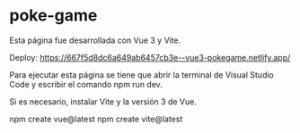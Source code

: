 # poke-game

Esta página fue desarrollada con Vue 3 y Vite.

Deploy: https://667f5d8dc6a649ab6457cb3e--vue3-pokegame.netlify.app/

Para ejecutar esta página se tiene que abrir la terminal de Visual Studio Code y escribir el comando npm run dev.

Si es necesario, instalar Vite y la versión 3 de Vue.

npm create vue@latest
npm create vite@latest
